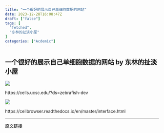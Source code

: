 ```yaml
---
title: "一个很好的展示自己单细胞数据的网站"
date: 2023-12-28T16:08:47Z
draft: ["false"]
tags: [
  "fetched",
  "东林的扯淡小屋"
]
categories: ["Acdemic"]
---
```

一个很好的展示自己单细胞数据的网站 by 东林的扯淡小屋
------
<div><p><img data-galleryid="" data-ratio="0.5638888888888889" data-s="300,640" data-src="https://mmbiz.qpic.cn/mmbiz_png/kZ1wdgAscBqoM1zOHszyGsJ1CaOwCNC3tqsQJjGojPLNDMLNls3cCiaqvxoNtib9lDsMza4pic8Lhicdd43PccwySA/640?wx_fmt=png&amp;from=appmsg" data-type="png" data-w="1080" src="https://mmbiz.qpic.cn/mmbiz_png/kZ1wdgAscBqoM1zOHszyGsJ1CaOwCNC3tqsQJjGojPLNDMLNls3cCiaqvxoNtib9lDsMza4pic8Lhicdd43PccwySA/640?wx_fmt=png&amp;from=appmsg"></p><p>https://cells.ucsc.edu/?ds=zebrafish-dev</p><p><img data-galleryid="" data-ratio="0.7398148148148148" data-s="300,640" data-type="png" data-w="1080" data-src="https://mmbiz.qpic.cn/mmbiz_png/kZ1wdgAscBqoM1zOHszyGsJ1CaOwCNC3LMv542b8NEFzA9VbPpLYRNhicYicw4enwdMiaVbG2GZDPXRvofgW0Nmtw/640?wx_fmt=png&amp;from=appmsg" src="https://mmbiz.qpic.cn/mmbiz_png/kZ1wdgAscBqoM1zOHszyGsJ1CaOwCNC3LMv542b8NEFzA9VbPpLYRNhicYicw4enwdMiaVbG2GZDPXRvofgW0Nmtw/640?wx_fmt=png&amp;from=appmsg"></p><p>https://cellbrowser.readthedocs.io/en/master/interface.html</p><p><mp-style-type data-value="3"></mp-style-type></p></div>  
<hr>
<a href="https://mp.weixin.qq.com/s/AS9Uo_Mw5QByGR4Ilml6bw",target="_blank" rel="noopener noreferrer">原文链接</a>
